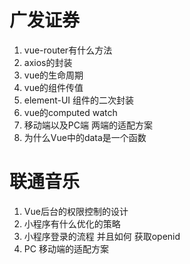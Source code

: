 # 广发证券
1. vue-router有什么方法
2. axios的封装
3. vue的生命周期
4. vue的组件传值
5. element-UI 组件的二次封装
6. vue的computed watch
7. 移动端以及PC端 两端的适配方案
8. 为什么Vue中的data是一个函数

# 联通音乐
1. Vue后台的权限控制的设计
2. 小程序有什么优化的策略
3. 小程序登录的流程
     并且如何 获取openid
4. PC 移动端的适配方案
